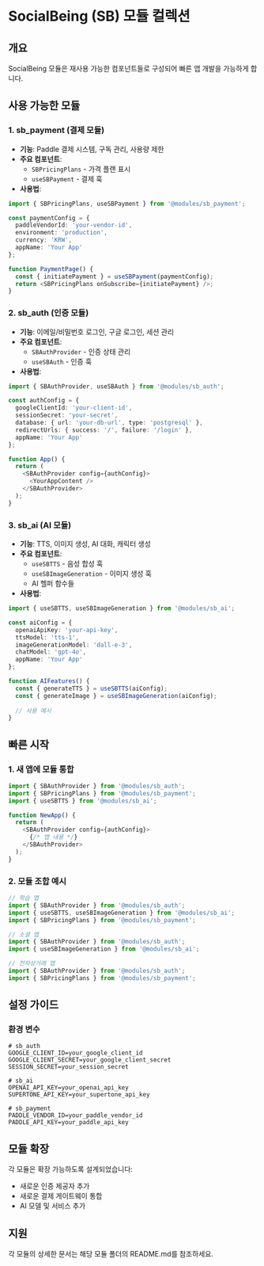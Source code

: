 # SocialBeing (SB) 모듈 컬렉션

## 개요
SocialBeing 모듈은 재사용 가능한 컴포넌트들로 구성되어 빠른 앱 개발을 가능하게 합니다.

## 사용 가능한 모듈

### 1. sb_payment (결제 모듈)
- **기능**: Paddle 결제 시스템, 구독 관리, 사용량 제한
- **주요 컴포넌트**: 
  - `SBPricingPlans` - 가격 플랜 표시
  - `useSBPayment` - 결제 훅
- **사용법**:
```typescript
import { SBPricingPlans, useSBPayment } from '@modules/sb_payment';

const paymentConfig = {
  paddleVendorId: 'your-vendor-id',
  environment: 'production',
  currency: 'KRW',
  appName: 'Your App'
};

function PaymentPage() {
  const { initiatePayment } = useSBPayment(paymentConfig);
  return <SBPricingPlans onSubscribe={initiatePayment} />;
}
```

### 2. sb_auth (인증 모듈)
- **기능**: 이메일/비밀번호 로그인, 구글 로그인, 세션 관리
- **주요 컴포넌트**:
  - `SBAuthProvider` - 인증 상태 관리
  - `useSBAuth` - 인증 훅
- **사용법**:
```typescript
import { SBAuthProvider, useSBAuth } from '@modules/sb_auth';

const authConfig = {
  googleClientId: 'your-client-id',
  sessionSecret: 'your-secret',
  database: { url: 'your-db-url', type: 'postgresql' },
  redirectUrls: { success: '/', failure: '/login' },
  appName: 'Your App'
};

function App() {
  return (
    <SBAuthProvider config={authConfig}>
      <YourAppContent />
    </SBAuthProvider>
  );
}
```

### 3. sb_ai (AI 모듈)
- **기능**: TTS, 이미지 생성, AI 대화, 캐릭터 생성
- **주요 컴포넌트**:
  - `useSBTTS` - 음성 합성 훅
  - `useSBImageGeneration` - 이미지 생성 훅
  - AI 헬퍼 함수들
- **사용법**:
```typescript
import { useSBTTS, useSBImageGeneration } from '@modules/sb_ai';

const aiConfig = {
  openaiApiKey: 'your-api-key',
  ttsModel: 'tts-1',
  imageGenerationModel: 'dall-e-3',
  chatModel: 'gpt-4o',
  appName: 'Your App'
};

function AIFeatures() {
  const { generateTTS } = useSBTTS(aiConfig);
  const { generateImage } = useSBImageGeneration(aiConfig);
  
  // 사용 예시
}
```

## 빠른 시작

### 1. 새 앱에 모듈 통합
```typescript
import { SBAuthProvider } from '@modules/sb_auth';
import { SBPricingPlans } from '@modules/sb_payment';
import { useSBTTS } from '@modules/sb_ai';

function NewApp() {
  return (
    <SBAuthProvider config={authConfig}>
      {/* 앱 내용 */}
    </SBAuthProvider>
  );
}
```

### 2. 모듈 조합 예시
```typescript
// 학습 앱
import { SBAuthProvider } from '@modules/sb_auth';
import { useSBTTS, useSBImageGeneration } from '@modules/sb_ai';
import { SBPricingPlans } from '@modules/sb_payment';

// 소셜 앱
import { SBAuthProvider } from '@modules/sb_auth';
import { useSBImageGeneration } from '@modules/sb_ai';

// 전자상거래 앱
import { SBAuthProvider } from '@modules/sb_auth';
import { SBPricingPlans } from '@modules/sb_payment';
```

## 설정 가이드

### 환경 변수
```env
# sb_auth
GOOGLE_CLIENT_ID=your_google_client_id
GOOGLE_CLIENT_SECRET=your_google_client_secret
SESSION_SECRET=your_session_secret

# sb_ai
OPENAI_API_KEY=your_openai_api_key
SUPERTONE_API_KEY=your_supertone_api_key

# sb_payment
PADDLE_VENDOR_ID=your_paddle_vendor_id
PADDLE_API_KEY=your_paddle_api_key
```

## 모듈 확장

각 모듈은 확장 가능하도록 설계되었습니다:
- 새로운 인증 제공자 추가
- 새로운 결제 게이트웨이 통합
- AI 모델 및 서비스 추가

## 지원

각 모듈의 상세한 문서는 해당 모듈 폴더의 README.md를 참조하세요.